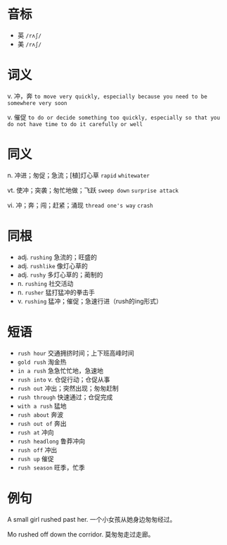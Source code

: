 # 音标

- 英 `/rʌʃ/`
- 美 `/rʌʃ/`

# 词义

v. 冲，奔
`to move very quickly, especially because you need to be somewhere very soon`

v. 催促
`to do or decide something too quickly, especially so that you do not have time to do it carefully or well`

# 同义

n. 冲进；匆促；急流；[植]灯心草
`rapid` `whitewater`

vt. 使冲；突袭；匆忙地做；飞跃
`sweep down` `surprise attack`

vi. 冲；奔；闯；赶紧；涌现
`thread one's way` `crash`

# 同根

- adj. `rushing` 急流的；旺盛的
- adj. `rushlike` 像灯心草的
- adj. `rushy` 多灯心草的；蔺制的
- n. `rushing` 社交活动
- n. `rusher` 猛打猛冲的拳击手
- v. `rushing` 猛冲；催促；急速行进（rush的ing形式）

# 短语

- `rush hour` 交通拥挤时间；上下班高峰时间
- `gold rush` 淘金热
- `in a rush` 急急忙忙地，急速地
- `rush into` v. 仓促行动；仓促从事
- `rush out` 冲出；突然出现；匆匆赶制
- `rush through` 快速通过；仓促完成
- `with a rush` 猛地
- `rush about` 奔波
- `rush out of` 奔出
- `rush at` 冲向
- `rush headlong` 鲁莽冲向
- `rush off` 冲出
- `rush up` 催促
- `rush season` 旺季，忙季

# 例句

A small girl rushed past her.
一个小女孩从她身边匆匆经过。

Mo rushed off down the corridor.
莫匆匆走过走廊。


